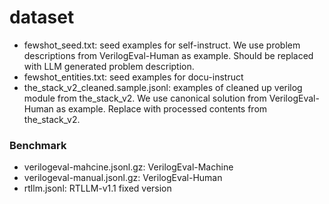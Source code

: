 # dataset
* fewshot_seed.txt: seed examples for self-instruct. We use problem descriptions from VerilogEval-Human as example. Should be replaced with LLM generated problem description.
* fewshot_entities.txt: seed examples for docu-instruct
* the_stack_v2_cleaned.sample.jsonl: examples of cleaned up verilog module from the_stack_v2. We use canonical solution from VerilogEval-Human as example. Replace with processed contents from the_stack_v2.

### Benchmark
* verilogeval-mahcine.jsonl.gz: VerilogEval-Machine
* verilogeval-manual.jsonl.gz: VerilogEval-Human
* rtllm.jsonl: RTLLM-v1.1 fixed version
